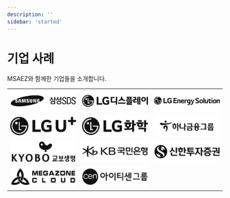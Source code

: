 ```yaml
---
description: ''
sidebar: 'started'
---
```


# 기업 사례

MSAEZ와 함께한 기업들을 소개합니다.

|  |  |  |
| --- | --- | --- |
| ![](../../src/img/logo/logo-28.png) | ![](../../src/img/logo/logo-21.png) | ![](../../src/img/logo/logo-22.png) |
| ![](../../src/img/logo/logo-23.png) | ![](../../src/img/logo/logo-20.png) | ![](../../src/img/logo/logo-19.png) |
| ![](../../src/img/logo/logo-26.png) | ![](../../src/img/logo/logo-27.png) | ![](../../src/img/logo/logo-24.png) |
|![](../../src/img/logo/logo-17.png) | ![](../../src/img/logo/logo-25.png) |  |